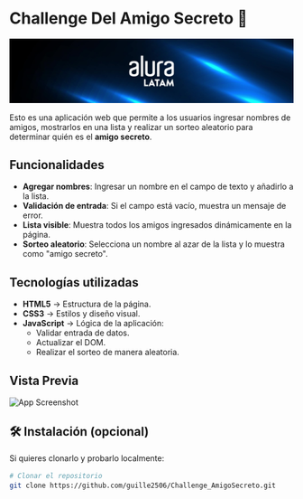 # Challenge Del Amigo Secreto 🎁

![App Screenshot](assets/AluraLatam.jpeg)

Esto es una aplicación web que permite a los usuarios ingresar nombres de amigos, mostrarlos en una lista 
y realizar un sorteo aleatorio para determinar quién es el **amigo secreto**.


##  Funcionalidades

- **Agregar nombres**: Ingresar un nombre en el campo de texto y añadirlo a la lista.
- **Validación de entrada**: Si el campo está vacío, muestra un mensaje de error.
- **Lista visible**: Muestra todos los amigos ingresados dinámicamente en la página.
- **Sorteo aleatorio**: Selecciona un nombre al azar de la lista y lo muestra como "amigo secreto".

##  Tecnologías utilizadas

- **HTML5** → Estructura de la página.
- **CSS3** → Estilos y diseño visual.
- **JavaScript** → Lógica de la aplicación:
  - Validar entrada de datos.
  - Actualizar el DOM.
  - Realizar el sorteo de manera aleatoria.
 
##  Vista Previa
![App Screenshot](https://Amigo-Secreto-Brave-2025-08-08-16-15-53)


## 🛠 Instalación (opcional)

Si quieres clonarlo y probarlo localmente:

```bash
# Clonar el repositorio
git clone https://github.com/guille2506/Challenge_AmigoSecreto.git

